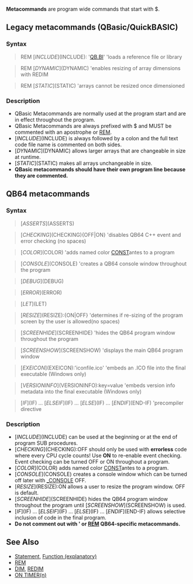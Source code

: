 **Metacommands** are program wide commands that start with $.

## Legacy metacommands (QBasic/QuickBASIC)

### Syntax

> REM [$INCLUDE]($INCLUDE): '[QB.BI](QB.BI)' 'loads a reference file or library

> REM [$DYNAMIC]($DYNAMIC) 'enables resizing of array dimensions with REDIM

> REM [$STATIC]($STATIC) 'arrays cannot be resized once dimensioned

### Description

* QBasic Metacommands are normally used at the program start and are in effect throughout the program.
* QBasic Metacommands are always prefixed with $ and MUST be commented with an apostrophe or [REM](REM).
* [$INCLUDE]($INCLUDE) is always followed by a colon and the full text code file name is commented on both sides.
* [$DYNAMIC]($DYNAMIC) allows larger arrays that are changeable in size at runtime.
* [$STATIC]($STATIC) makes all arrays unchangeable in size.
* **QBasic metacommands should have their own program line because they are commented.**

## QB64 metacommands

### Syntax

> [$ASSERTS]($ASSERTS)

> [$CHECKING]($CHECKING){OFF|ON} 'disables QB64 C++ event and error checking (no spaces)

> [$COLOR]($COLOR)    'adds named color [CONST](CONST)antes to a program

> [$CONSOLE]($CONSOLE) 'creates a QB64 console window throughout the program

> [$DEBUG]($DEBUG) 
 
> [$ERROR]($ERROR)

> [$LET]($LET)

> [$RESIZE]($RESIZE):{ON|OFF} 'determines if re-sizing of the program screen by the user is allowed(no spaces)

> [$SCREENHIDE]($SCREENHIDE) 'hides the QB64 program window throughout the program

> [$SCREENSHOW]($SCREENSHOW) 'displays the main QB64 program window

> [$EXEICON]($EXEICON):'iconfile.ico' 'embeds an .ICO file into the final executable (Windows only)

> [$VERSIONINFO]($VERSIONINFO):key=value 'embeds version info metadata into the final executable (Windows only)

> [$IF]($IF) ... [$ELSEIF]($IF) ... [$ELSE]($IF) ... [$END IF]($END-IF) 'precompiler directive

### Description

* [$INCLUDE]($INCLUDE) can be used at the beginning or at the end of program SUB procedures.
* [$CHECKING]($CHECKING):OFF should only be used with **errorless** code where every CPU cycle counts! Use **ON** to re-enable event checking. Event checking can be turned OFF or ON throughout a program.
* [$COLOR]($COLOR)  adds named color [CONST](CONST)antes to a program.
* [$CONSOLE]($CONSOLE) creates a console window which can be turned off later with [_CONSOLE](_CONSOLE) OFF.
* [$RESIZE]($RESIZE):ON allows a user to resize the program window. OFF is default.
* [$SCREENHIDE]($SCREENHIDE) hides the QB64 program window throughout the program until [$SCREENSHOW]($SCREENSHOW) is used.
* [$IF]($IF) ... [$ELSEIF]($IF) ... [$ELSE]($IF) ... [$END IF]($END-IF) allows selective inclusion of code in the final program.
* **Do not comment out with ' or [REM](REM) QB64-specific metacommands.**

## See Also

* [Statement](Statement), [Function (explanatory)](Function-(explanatory))
* [REM](REM)
* [DIM](DIM), [REDIM](REDIM)
* [ON TIMER(n)](ON-TIMER(n))
